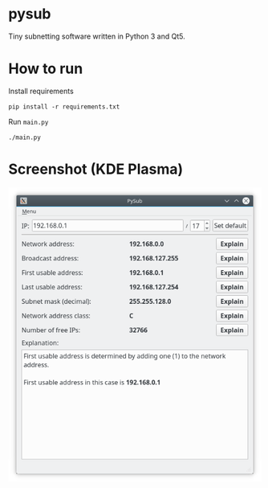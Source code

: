 # pysub

Tiny subnetting software written in Python 3 and Qt5.

# How to run
Install requirements
```
pip install -r requirements.txt
```
Run `main.py`
```
./main.py
```

# Screenshot (KDE Plasma)
![alt tag](screenshot.png)